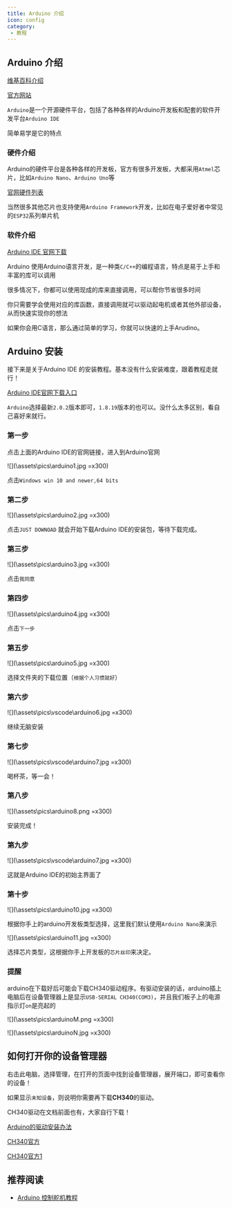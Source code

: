 ```yaml
---
title: Arduino 介绍
icon: config
category:
 - 教程
---
```


## Arduino 介绍

[维基百科介绍](https://w.wiki/5yJP)

[官方网站](https://www.arduino.cc/)

`Arduino`是一个开源硬件平台，包括了各种各样的Arduino开发板和配套的软件开发平台`Arduino IDE`

简单易学是它的特点

### 硬件介绍

Arduino的硬件平台是各种各样的开发板，官方有很多开发板，大都采用`Atmel`芯片，比如`Arduino Nano`、`Arduino Uno`等

[官网硬件列表](https://www.arduino.cc/en/hardware)

当然很多其他芯片也支持使用`Arduino Framework`开发，比如在电子爱好者中常见的`ESP32`系列单片机

### 软件介绍

[Arduino IDE 官网下载](https://www.arduino.cc/en/software)

Arduino 使用Arduino语言开发，是一种类`C/C++`的编程语言，特点是易于上手和丰富的库可以调用

很多情况下，你都可以使用现成的库来直接调用，可以帮你节省很多时间

你只需要学会使用对应的库函数，直接调用就可以驱动起电机或者其他外部设备，从而快速实现你的想法

如果你会用C语言，那么通过简单的学习，你就可以快速的上手Arudino。

## Arduino 安装

接下来是关于Arduino IDE 的安装教程。基本没有什么安装难度，跟着教程走就行！

[Arduino IDE官网下载入口](https://www.arduino.cc/en/software)

`Arduino`选择最新`2.0.2`版本即可，`1.8.19`版本的也可以。没什么太多区别，看自己喜好来就行。

### 第一步

点击上面的Arduino IDE的官网链接，进入到Arduino官网

![](\assets\pics\arduino1.jpg =x300)

点击`Windows win 10 and newer,64 bits`

### 第二步

![](\assets\pics\arduino2.jpg =x300)

点击`JUST DOWNOAD` 就会开始下载Arduino IDE的安装包，等待下载完成。

### 第三步

![](\assets\pics\arduino3.jpg =x300)

点击`我同意`

### 第四步

![](\assets\pics\arduino4.jpg =x300)

点击`下一步`

### 第五步

![](\assets\pics\arduino5.jpg =x300)

选择文件夹的下载位置（`根据个人习惯就好`）

### 第六步

![](\assets\pics\vscode\arduino6.jpg =x300)

继续无脑安装

### 第七步

![](\assets\pics\vscode\arduino7.jpg =x300)

喝杯茶，等一会！

### 第八步

![](\assets\pics\arduino8.png =x300)

安装完成！

### 第九步

![](\assets\pics\vscode\arduino7.jpg =x300)

这就是Arduino IDE的初始主界面了

### 第十步

![](\assets\pics\arduino10.jpg =x300)

根据你手上的arduino开发板类型选择，这里我们默认使用`Arduino Nano`来演示

![](\assets\pics\arduino11.jpg =x300)

选择芯片类型，这根据你手上开发板的`芯片丝印`来决定。

### 提醒

arduino在下载好后可能会下载CH340驱动程序。有驱动安装的话，arduino插上电脑后在设备管理器上是显示`USB-SERIAL CH340(COM3)`，并且我们板子上的电源指示灯`on`是亮起的

![](\assets\pics\arduinoM.png =x300)

![](\assets\pics\arduinoN.jpg =x300)

## 如何打开你的设备管理器

右击此电脑，选择管理，在打开的页面中找到设备管理器，展开端口，即可查看你的设备！

如果显示`未知设备`，则说明你需要再下载**CH340**的驱动。

CH340驱动在文档前面也有，大家自行下载！

[Arduino的驱动安装办法](http://www.arduino.cn/thread-1008-1-1.html)

[CH340官方](http://www.wch-ic.com/downloads/CH341SER_EXE.html)

[CH340官方1](https://nas.dustella.net/s/B8dIO)

## 推荐阅读

- [Arduino 控制舵机教程](guide-arduino-servo.md)
